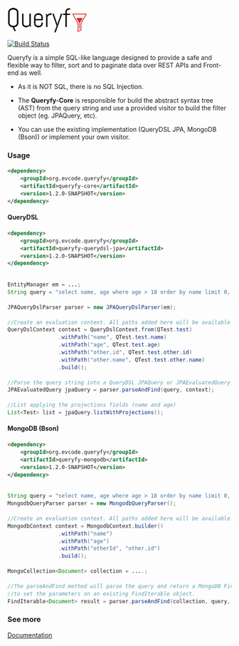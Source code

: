![Queryfy](docs/img/queryfy.png)

[![Build Status](https://travis-ci.org/edmocosta/queryfy.svg?branch=master)](https://travis-ci.org/edmocosta/queryfy)

Queryfy is a simple SQL-like language designed to provide a safe and flexible way to filter, sort and to paginate data over REST APIs and Front-end as well.

* As it is NOT SQL, there is no SQL Injection.

* The **Queryfy-Core** is responsible for build the abstract syntax tree (AST) from the query string and use a provided visitor to build the filter object (eg. JPAQuery, etc). 

* You can use the existing implementation (QueryDSL JPA, MongoDB (Bson)) or implement your own visitor.

### Usage
```xml
<dependency>
    <groupId>org.evcode.queryfy</groupId>
    <artifactId>queryfy-core</artifactId>
    <version>1.2.0-SNAPSHOT</version>
</dependency>
```

#### QueryDSL

```xml
<dependency>
    <groupId>org.evcode.queryfy</groupId>
    <artifactId>queryfy-querydsl-jpa</artifactId>
    <version>1.2.0-SNAPSHOT</version>
</dependency>
```

```java

EntityManager em = ...;
String query = "select name, age where age > 18 order by name limit 0, 100";

JPAQueryDslParser parser = new JPAQueryDslParser(em);

//Create an evaluation context. All paths added here will be available on the query syntax
QueryDslContext context = QueryDslContext.from(QTest.test)
                .withPath("name", QTest.test.name)
                .withPath("age", QTest.test.age)
                .withPath("other.id", QTest.test.other.id)
                .withPath("other.name", QTest.test.other.name)
                .build();
                
//Parse the query string into a QueryDSL JPAQuery or JPAEvaluatedQuery object
JPAEvaluatedQuery jpaQuery = parser.parseAndFind(query, context);

//List applying the projections fields (name and age)
List<Test> list = jpaQuery.listWithProjections();

```

#### MongoDB (Bson)

```xml
<dependency>
    <groupId>org.evcode.queryfy</groupId>
    <artifactId>queryfy-mongodb</artifactId>
    <version>1.2.0-SNAPSHOT</version>
</dependency>
```

```java

String query = "select name, age where age > 18 order by name limit 0, 100"; 
MongodbQueryParser parser = new MongodbQueryParser();

//Create an evaluation context. All paths added here will be available on the query syntax
MongodbContext context = MongodbContext.builder()
                .withPath("name")
                .withPath("age")
                .withPath("otherId", "other.id")
                .build();
                
MongoCollection<Document> collection = ....;

//The parseAndFind method will parse the query and return a MongoDB FindIterable. you can also use the parseAndApply method
//to set the parameters on an existing FindIterable object.
FindIterable<Document> result = parser.parseAndFind(collection, query, context);

```

### See more

[Documentation](https://github.com/edmocosta/queryfy/wiki)
